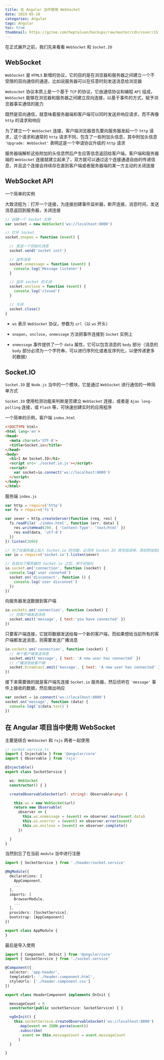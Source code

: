 ```yaml
---
title: 在 Angular 当中使用 WebSocket
date: 2019-05-20
categories: Angular
tags: Angular
toc: true
thumbnail: https://gitee.com/heptaluan/backups/raw/master/cdn/cover/15.jpg
---
```


在正式展开之前，我们先来看看 `WebSocket` 和 `Socket.IO`

<!--more-->

## WebSocket

`WebSocket` 是 `HTML5` 新增的协议，它的目的是在浏览器和服务器之间建立一个不受限的双向通信的通道，比如说服务器可以在任意时刻发送消息给浏览器

`Websocket` 协议本质上是一个基于 `TCP` 的协议，它由通信协议和编程 `API` 组成，`WebSocket` 能够在浏览器和服务器之间建立双向连接，以基于事件的方式，赋予浏览器事实通信的能力

既然是双向通信，就意味着服务器端和客户端可以同时发送并响应请求，而不再像 `http` 的请求和响应

为了建立一个 `WebSocket` 连接，客户端浏览器首先要向服务器发起一个 `http` 请求，这个请求和通常的 `http` 请求不同，包含了一些附加头信息，其中附加头信息 `'Upgrade: WebSocket'` 表明这是一个申请协议升级的 `http` 请求

服务器端解析这些附加的头信息然后产生应答信息返回给客户端，客户端和服务器端的 `WebSocket` 连接就建立起来了，双方就可以通过这个连接通道自由的传递信息，并且这个连接会持续存在直到客户端或者服务器端的某一方主动的关闭连接

## WebSocket API

一个简单的实例

大致流程为：打开一个连接，为连接创建事件监听器，断开连接，消息时间，发送消息返回到服务器，关闭连接

```js
// 创建一个 Socket 实例
var socket = new WebSocket('ws://localhost:8000')

// 打开 Socket
socket.onopen = function (event) {

  // 发送一个初始化消息
  socket.send('socket init')

  // 监听消息
  socket.onmessage = function (event) {
    console.log('Message listener')
  }

  // 监听 socket 的关闭
  socket.onclose = function (event) {
    console.log('closed')
  }

  // 关闭
  socket.close()
}
```

* `ws` 表示 `WebSocket` 协议，参数为 `url`（以 `ws` 开头）

* `onopen`，`onclose`，`onmessage` 方法把事件连接到 `Socket` 实例上

* `onmessage` 事件提供了一个 `data` 属性，它可以包含消息的 `body` 部分（消息的 `body` 部分必须为一个字符串，可以进行序列化或者反序列化，以便传递更多的数据）



## Socket.IO

`Socket.IO` 是 `Node.js` 当中的一个模块，它是通过 `WebSocket` 进行通信的一种简单方式

`Socket.IO` 使用检测功能来判断是否建立 `WebSocket` 连接，或者是 `Ajax long-polling` 连接，或 `Flash` 等，可快速创建实时的应用程序

一个简单的示例，客户端 `index.html`

```html
<!DOCTYPE html>
<html lang='en'>
<head>
  <meta charset='UTF-8'>
  <title>Socket.io</title>
</head>
<body>
  <h1>I Am Socket.IO</h1>
  <script src='./socket.io.js'></script>
  <script>
    var socket=io.connect('ws://localhost:8000')
  </script>
</body>
</html>
```

服务端 `index.js`

```js
var http = require('http')
var fs = require('fs')

var sever = http.createServer(function (req, res) {
  fs.readFile('./index.html', function (err, data) {
    res.writeHead(200, { 'Content-Type': 'text/html' })
    res.end(data, 'utf-8')
  })
}).listen(3000)

// 为了在服务器上加入 Socket.io 的功能，必须将 Socket.IO 库包括进来，而后附加到服务器上
var io = require('socket.io').listen(sever)

// 在启动了服务器的 Socket.io 之后，用于初始化
io.socket.on('connection', function (socket) {
  console.log('user conneted')
  socket.on('disconnect', function () {
    console.log('user disconnet')
  })
})
```

向服务器发送数据到客户端

```js
io.sockets.on('connection', function (socket) {
  // 向客户端发送消息
  socket.emit('message', { text:'you have connected' })
})
```

只要客户端连接，它就将数据发送给每一个新的客户端，而如果想给当前所有的客户端都发送消息，则需要发送广播消息

```js
io.sockets.on('connection', function (socket) {
  // 单个客户端发送消息
  socket.emit('message', { text: 'A new user has connected' })
  // 广播消息给客户端
  socket.broadcast.emit('massage', { text: 'A new user has connected' })
})
```

接下来需要做的就是客户端先连接 `Socket.io` 服务器，然后侦听在 `'message'` 事件上接收的数据，然后做出响应

```js
var socket = io.connect('ws://localhost:8000')
socket.on('message', function (data) {
  console.log(`${data.text}`)
})
```



## 在 Angular 项目当中使用 WebSocket

主要是结合 `WebSocket` 和 `rxjs` 两者一起使用

```ts
// socket.service.ts
import { Injectable } from '@angular/core'
import { Observable } from 'rxjs'

@Injectable()
export class SocketService {

  ws: WebSocket
  constructor() { }

  createObservableSocket(url: string): Observable<any> {

    this.ws = new WebSocket(url)
    return new Observable(
      observer => {
        this.ws.onmessage = (event) => observer.next(event.data)
        this.ws.onerror = (event) => observer.error(event)
        this.ws.onclose = (event) => observer.complete()
      })

  }
}
```

当然别忘了在当前 `module` 当中进行注册

```ts
import { SocketService } from './header/socket.service'

@NgModule({
  declarations: [
    AppComponent,
    ...
  ],
  imports: [
    BrowserModule,
    ...
  ],
  providers: [SocketService],
  bootstrap: [AppComponent]
})

export class AppModule {
}
```

最后是导入使用

```ts
import { Component, OnInit } from '@angular/core'
import { SocketService } from './socket.service'

@Component({
  selector: 'app-header',
  templateUrl: './header.component.html',
  styleUrls: ['./header.component.css']
})

export class HeaderComponent implements OnInit {

  messageCount = 0
  constructor(public socketService: SocketService) { }

  ngOnInit() {
    this.socketService.createObservableSocket('ws://localhost:8000')
      .map(event => JSON.parse(event))
      .subscribe(
        event => this.messageCount = event.messageCount
      )
  }

}
```